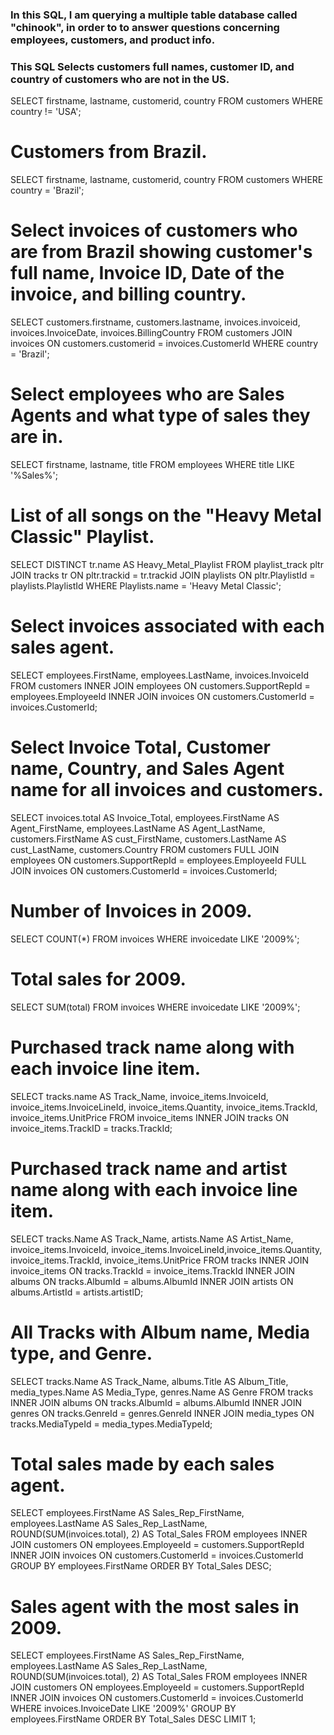 ### In this SQL, I am querying a multiple table database called "chinook", in order to to answer questions concerning employees, customers, and product info.  

### This SQL Selects customers full names, customer ID, and country of customers who are not in the US.

SELECT firstname, lastname, customerid, country
FROM customers
WHERE country != 'USA';

# Customers from Brazil.

SELECT firstname, lastname, customerid, country
FROM customers
WHERE country = 'Brazil';

# Select invoices of customers who are from Brazil showing customer's full name, Invoice ID, Date of the invoice, and billing country.

SELECT customers.firstname, customers.lastname, invoices.invoiceid, invoices.InvoiceDate, invoices.BillingCountry
FROM customers
JOIN invoices
    ON customers.customerid = invoices.CustomerId
WHERE country = 'Brazil';

# Select employees who are Sales Agents and what type of sales they are in.  

SELECT firstname, lastname, title 
FROM employees
WHERE title LIKE '%Sales%';

# List of all songs on the "Heavy Metal Classic" Playlist.

SELECT DISTINCT tr.name AS Heavy_Metal_Playlist
FROM playlist_track pltr
JOIN tracks tr
    ON pltr.trackid = tr.trackid
JOIN playlists
    ON pltr.PlaylistId = playlists.PlaylistId
WHERE Playlists.name = 'Heavy Metal Classic';

# Select invoices associated with each sales agent.

SELECT employees.FirstName, employees.LastName, invoices.InvoiceId
FROM customers
INNER JOIN employees
    ON customers.SupportRepId = employees.EmployeeId
INNER JOIN invoices
    ON customers.CustomerId = invoices.CustomerId;
    
# Select Invoice Total, Customer name, Country, and Sales Agent name for all invoices and customers.

SELECT invoices.total AS Invoice_Total, employees.FirstName AS Agent_FirstName, employees.LastName AS Agent_LastName, customers.FirstName AS cust_FirstName, customers.LastName AS cust_LastName, 
customers.Country
FROM customers
FULL JOIN employees
    ON customers.SupportRepId = employees.EmployeeId
FULL JOIN invoices
    ON customers.CustomerId = invoices.CustomerId;
    
# Number of Invoices in 2009.

SELECT COUNT(*)
FROM invoices 
WHERE invoicedate LIKE '2009%';

# Total sales for 2009.

SELECT SUM(total)
FROM invoices
WHERE invoicedate LIKE '2009%';

# Purchased track name along with each invoice line item.

SELECT tracks.name AS Track_Name, invoice_items.InvoiceId, invoice_items.InvoiceLineId, 
invoice_items.Quantity, invoice_items.TrackId, invoice_items.UnitPrice
FROM invoice_items
INNER JOIN tracks
    ON invoice_items.TrackID = tracks.TrackId;
    
# Purchased track name and artist name along with each invoice line item.

SELECT tracks.Name AS Track_Name, artists.Name AS Artist_Name, invoice_items.InvoiceId, 
invoice_items.InvoiceLineId,invoice_items.Quantity, invoice_items.TrackId, invoice_items.UnitPrice
FROM tracks
INNER JOIN invoice_items
    ON tracks.TrackId = invoice_items.TrackId
INNER JOIN albums
    ON tracks.AlbumId = albums.AlbumId
INNER JOIN artists
    ON albums.ArtistId = artists.artistID;
    

# All Tracks with Album name, Media type, and Genre.

SELECT tracks.Name AS Track_Name, albums.Title AS Album_Title, media_types.Name AS Media_Type, 
genres.Name AS Genre
FROM tracks 
INNER JOIN albums
    ON tracks.AlbumId = albums.AlbumId
INNER JOIN genres
    ON tracks.GenreId = genres.GenreId
INNER JOIN media_types
    ON tracks.MediaTypeId = media_types.MediaTypeId;

# Total sales made by each sales agent.

SELECT employees.FirstName AS Sales_Rep_FirstName,  employees.LastName AS Sales_Rep_LastName, 
ROUND(SUM(invoices.total), 2) AS Total_Sales
FROM employees
INNER JOIN customers
    ON employees.EmployeeId = customers.SupportRepId
INNER JOIN invoices
    ON customers.CustomerId = invoices.CustomerId
GROUP BY employees.FirstName
ORDER BY Total_Sales DESC;


# Sales agent with the most sales in 2009.

SELECT employees.FirstName AS Sales_Rep_FirstName,  employees.LastName AS Sales_Rep_LastName, 
ROUND(SUM(invoices.total), 2) AS Total_Sales
FROM employees
INNER JOIN customers
    ON employees.EmployeeId = customers.SupportRepId
INNER JOIN invoices
    ON customers.CustomerId = invoices.CustomerId
WHERE invoices.InvoiceDate LIKE '2009%'
GROUP BY employees.FirstName
ORDER BY Total_Sales DESC
LIMIT 1;


    
    



